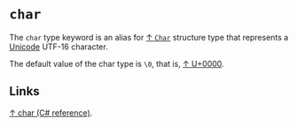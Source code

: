 # `char`

The `char` type keyword is an alias for [↑ `Char`](https://learn.microsoft.com/en-us/dotnet/api/system.char) structure type that represents a [Unicode](/programming/unicode.md) UTF-16 character.

The default value of the char type is `\0`, that is, [↑ U+0000](https://www.compart.com/en/unicode/U+0000).

## Links

[↑ char (C# reference)](https://learn.microsoft.com/en-us/dotnet/csharp/language-reference/builtin-types/char).
